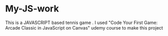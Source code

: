 # My-JS-work
This is a JAVASCRIPT based  tennis game .
I used "Code Your First Game: Arcade Classic in JavaScript on Canvas" udemy course to make this project
